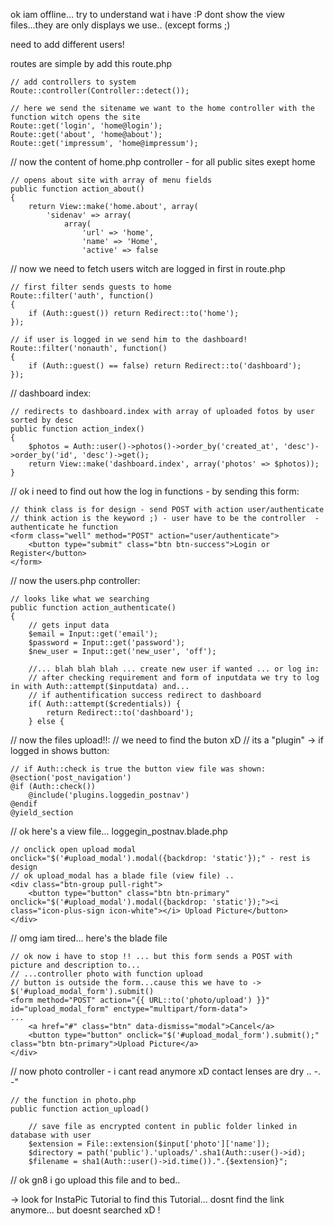 ok iam offline...
try to understand wat i have :P
dont show the view files...they are only displays we use.. (except forms ;)

need to add different users!


routes are simple by add this route.php

	// add controllers to system 
	Route::controller(Controller::detect());

	// here we send the sitename we want to the home controller with the function witch opens the site
	Route::get('login', 'home@login');
	Route::get('about', 'home@about');
	Route::get('impressum', 'home@impressum');

// now the content of home.php controller - for all public sites exept home

	// opens about site with array of menu fields
    public function action_about()
    {
        return View::make('home.about', array(
            'sidenav' => array(
                array(
                    'url' => 'home',
                    'name' => 'Home',
                    'active' => false

// now we need to fetch users witch are logged in first in route.php

	// first filter sends guests to home
	Route::filter('auth', function()
	{
		if (Auth::guest()) return Redirect::to('home');
	});

	// if user is logged in we send him to the dashboard!
	Route::filter('nonauth', function()
	{
		if (Auth::guest() == false) return Redirect::to('dashboard');
	});

// dashboard index:

	// redirects to dashboard.index with array of uploaded fotos by user sorted by desc
    public function action_index()
    {
        $photos = Auth::user()->photos()->order_by('created_at', 'desc')->order_by('id', 'desc')->get();
        return View::make('dashboard.index', array('photos' => $photos));
    }

// ok i need to find out how the log in functions - by sending this form:

	// think class is for design - send POST with action user/authenticate
	// think action is the keyword ;) - user have to be the controller  - authenticate he function
    <form class="well" method="POST" action="user/authenticate">
        <button type="submit" class="btn btn-success">Login or Register</button>
    </form>

// now the users.php controller:

	// looks like what we searching
    public function action_authenticate()
    {
    	// gets input data
        $email = Input::get('email');
        $password = Input::get('password');
        $new_user = Input::get('new_user', 'off');
        
        //... blah blah blah ... create new user if wanted ... or log in:
        // after checking requirement and form of inputdata we try to log in with Auth::attempt($inputdata) and...
        // if authentification success redirect to dashboard
        if( Auth::attempt($credentials)) {
            return Redirect::to('dashboard');
        } else {

// now the files upload!!:
// we need to find the buton xD
// its a "plugin" -> if logged in shows button:

	// if Auth::check is true the button view file was shown:
    @section('post_navigation')
    @if (Auth::check())
        @include('plugins.loggedin_postnav')
    @endif
    @yield_section

// ok here's a view file... loggegin_postnav.blade.php

    // onclick open upload modal onclick="$('#upload_modal').modal({backdrop: 'static'});" - rest is design
    // ok upload_modal has a blade file (view file) ..
	<div class="btn-group pull-right">
		<button type="button" class="btn btn-primary" onclick="$('#upload_modal').modal({backdrop: 'static'});"><i class="icon-plus-sign icon-white"></i> Upload Picture</button>
	</div>

// omg iam tired... here's the blade file

	// ok now i have to stop !! ... but this form sends a POST with picture and description to...
	// ...controller photo with function upload
	// button is outside the form...cause this we have to -> $('#upload_modal_form').submit()
	<form method="POST" action="{{ URL::to('photo/upload') }}" id="upload_modal_form" enctype="multipart/form-data">
	...
		<a href="#" class="btn" data-dismiss="modal">Cancel</a>
    	<button type="button" onclick="$('#upload_modal_form').submit();" class="btn btn-primary">Upload Picture</a>
	</div> 

// now photo controller - i cant read anymore xD contact lenses are dry .. -. -"

	// the function in photo.php
    public function action_upload()

    	// save file as encrypted content in public folder linked in database with user
    	$extension = File::extension($input['photo']['name']);
    	$directory = path('public').'uploads/'.sha1(Auth::user()->id);
    	$filename = sha1(Auth::user()->id.time()).".{$extension}";

// ok gn8 i go upload this file and to bed..







-> look for InstaPic Tutorial to find this Tutorial... dosnt find the link anymore... but doesnt searched xD !
